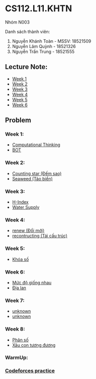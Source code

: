 # CS112.L11.KHTN
Nhóm N003

Danh sách thành viên:
  1. Nguyễn Khánh Toàn - MSSV: 18521509
  2. Nguyễn Lâm Quỳnh - 18521326
  3. Nguyễn Trần Trung - 18521555

## Lecture Note:
  - [Week 1](Note/Week1)
  - [Week 2](Note/Week2)
  - [Week 3](Note/Week3)
  - [Week 4](Note/Week4)
  - [Week 5](Note/Week5)
  - [Week 6](Note/Week6)

## Problem
  
  ### Week 1:
   - [Computational Thinking](Week1/Computational_thinking.ipynb)
   - [BOT](Week1/Week1_Ex1.ipynb)
   
  ### Week 2:
   - [Counting star (Đếm sao)](Week2/N003_Dem_Sao_W2E2.ipynb)
   - [Seaweed (Tảo biển)](Week2/N003_Tao_Bien_W2E2.ipynb)
   
  ### Week 3:
   - [H-Index](Week3/W3E1_N003_H_index.ipynb)
   - [Water Supply](Week3/W3E2_N003_WaterSupply.ipynb)
   
  ### Week 4:
   - [renew (Đổi mới)](Week4/W4E1_N003.ipynb)
   - [recontructing (Tái cấu trúc)](Week4/W4E2_N003_Tai_Cau_Truc.ipynb)
  
  ### Week 5:
   - [Khóa số](Week5/W5E1_N003_Khoa_so.ipynb)
   
  ### Week 6:
   - [Mức độ giống nhau](Week6/W6E1_N003.ipynb)
   - [Địa lan](Week6/W6E3_N003_Dia_Lan.ipynb)
   
  ### Week 7:
   - [unknown]()
   - [unknown]()
   
  ### Week 8:
   - [Phân số](Week8/W8E1_N003_PhanSo.ipynb)
   - [Xâu con tương đương](Week8/W8E2_N003_Xau_con_tuong_duong.ipynb)
   
  ### WarmUp:
   
  ### [Codeforces practice](Codeforces)
